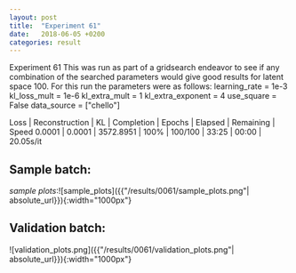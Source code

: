 ```yaml
---
layout: post
title:  "Experiment 61"
date:   2018-06-05 +0200
categories: result
---
```

Experiment 61
This was run as part of a gridsearch endeavor to see if any combination of the searched parameters would give good results for latent space 100.
For this run the parameters were as follows:
learning_rate = 1e-3
kl_loss_mult = 1e-6
kl_extra_mult = 1
kl_extra_exponent = 4
use_square = False
data_source = ["chello"]

Loss | Reconstruction | KL | Completion | Epochs | Elapsed | Remaining | Speed
0.0001 | 0.0001 | 3572.8951 | 100% | 100/100 | 33:25 | 00:00 | 20.05s/it



## **Sample batch**:

_sample plots_:![sample_plots]({{"/results/0061/sample_plots.png"| absolute_url}}){:width="1000px"}

## **Validation batch**:

![validation_plots.png]({{"/results/0061/validation_plots.png"| absolute_url}}){:width="1000px"}
